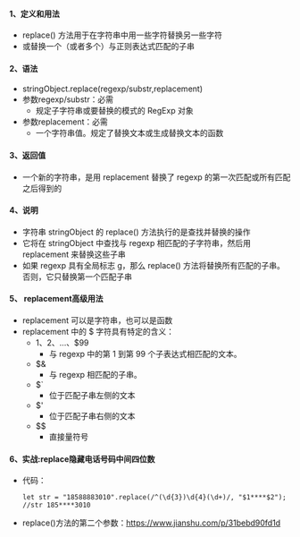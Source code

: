 #### 1、定义和用法
- replace() 方法用于在字符串中用一些字符替换另一些字符
- 或替换一个（或者多个）与正则表达式匹配的子串

#### 2、语法
- stringObject.replace(regexp/substr,replacement)
- 参数regexp/substr：必需
  - 规定子字符串或要替换的模式的 RegExp 对象
- 参数replacement：必需
  - 一个字符串值。规定了替换文本或生成替换文本的函数

#### 3、返回值
- 一个新的字符串，是用 replacement 替换了 regexp 的第一次匹配或所有匹配之后得到的

#### 4、说明
- 字符串 stringObject 的 replace() 方法执行的是查找并替换的操作
- 它将在 stringObject 中查找与 regexp 相匹配的子字符串，然后用 replacement 来替换这些子串
- 如果 regexp 具有全局标志 g，那么 replace() 方法将替换所有匹配的子串。否则，它只替换第一个匹配子串

#### 5、 replacement高级用法
- replacement 可以是字符串，也可以是函数
- replacement 中的 $ 字符具有特定的含义：
  - $1、$2、...、$99
    - 与 regexp 中的第 1 到第 99 个子表达式相匹配的文本。
  - $&
    - 与 regexp 相匹配的子串。
  - $`
    - 位于匹配子串左侧的文本
  - $'
    - 位于匹配子串右侧的文本
  - $$
    - 直接量符号

#### 6、实战:replace隐藏电话号码中间四位数
- 代码：
    ```
    let str = "18588883010".replace(/^(\d{3})\d{4}(\d+)/, "$1****$2");
    //str 185****3010
    ```
- replace()方法的第二个参数：https://www.jianshu.com/p/31bebd90fd1d